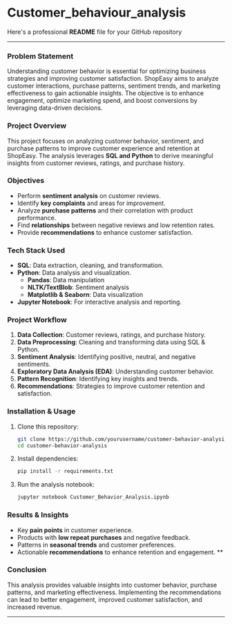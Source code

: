 # Customer_behaviour_analysis
Here's a professional **README** file for your GitHub repository 

---
### **Problem Statement**
Understanding customer behavior is essential for optimizing business strategies and improving customer satisfaction. ShopEasy aims to analyze customer interactions, purchase patterns, sentiment trends, and marketing effectiveness to gain actionable insights. The objective is to enhance engagement, optimize marketing spend, and boost conversions by leveraging data-driven decisions.           

### **Project Overview**  
This project focuses on analyzing customer behavior, sentiment, and purchase patterns to improve customer experience and retention at ShopEasy. The analysis leverages **SQL and Python** to derive meaningful insights from customer reviews, ratings, and purchase history.  

### **Objectives**  
- Perform **sentiment analysis** on customer reviews.  
- Identify **key complaints** and areas for improvement.  
- Analyze **purchase patterns** and their correlation with product performance.  
- Find **relationships** between negative reviews and low retention rates.  
- Provide **recommendations** to enhance customer satisfaction.  

### **Tech Stack Used**  
- **SQL**: Data extraction, cleaning, and transformation.  
- **Python**: Data analysis and visualization.  
  - **Pandas**: Data manipulation  
  - **NLTK/TextBlob**: Sentiment analysis  
  - **Matplotlib & Seaborn**: Data visualization  
- **Jupyter Notebook**: For interactive analysis and reporting.  

### **Project Workflow**  
1. **Data Collection**: Customer reviews, ratings, and purchase history.  
2. **Data Preprocessing**: Cleaning and transforming data using SQL & Python.  
3. **Sentiment Analysis**: Identifying positive, neutral, and negative sentiments.  
4. **Exploratory Data Analysis (EDA)**: Understanding customer behavior.  
5. **Pattern Recognition**: Identifying key insights and trends.  
6. **Recommendations**: Strategies to improve customer retention and satisfaction.  

### **Installation & Usage**  
1. Clone this repository:  
   ```bash
   git clone https://github.com/yourusername/customer-behavior-analysis.git
   cd customer-behavior-analysis
   ```
2. Install dependencies:  
   ```bash
   pip install -r requirements.txt
   ```
3. Run the analysis notebook:  
   ```bash
   jupyter notebook Customer_Behavior_Analysis.ipynb
   ```

### **Results & Insights**  
- Key **pain points** in customer experience.  
- Products with **low repeat purchases** and negative feedback.  
- Patterns in **seasonal trends** and customer preferences.  
- Actionable **recommendations** to enhance retention and engagement.
**
### **Conclusion**
This analysis provides valuable insights into customer behavior, purchase patterns, and marketing effectiveness. Implementing the recommendations can lead to better engagement, improved customer satisfaction, and increased revenue.


---

